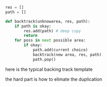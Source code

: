 ```python
res = []
path = []

def backtrack(unknowarea, res, path):
    if path is okay:
        res.add(path) # deep copy
        return
    for poss in next possible area:
        if okay:
            path.add(current choice)
            backtrack(new area, res, path)
            path.pop()

```
here is the typical backing track template

the hard part is how to elimate the duplication

